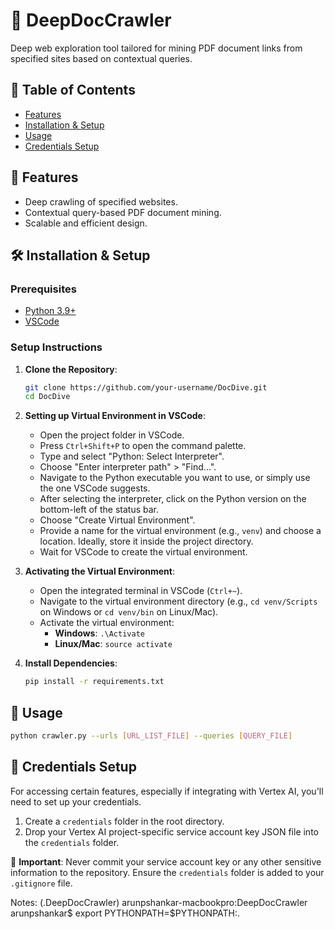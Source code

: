 # 📜 DeepDocCrawler 
Deep web exploration tool tailored for mining PDF document links from specified sites based on contextual queries.

## 📌 Table of Contents
- [Features](#features)
- [Installation & Setup](#installation--setup)
- [Usage](#usage)
- [Credentials Setup](#credentials-setup)

## 🌟 Features

- Deep crawling of specified websites.
- Contextual query-based PDF document mining.
- Scalable and efficient design.

## 🛠 Installation & Setup

### Prerequisites
- [Python 3.9+](https://www.python.org/downloads/)
- [VSCode](https://code.visualstudio.com/)

### Setup Instructions
1. **Clone the Repository**:
    ```bash
    git clone https://github.com/your-username/DocDive.git
    cd DocDive
    ```

2. **Setting up Virtual Environment in VSCode**:
    - Open the project folder in VSCode.
    - Press `Ctrl+Shift+P` to open the command palette.
    - Type and select "Python: Select Interpreter".
    - Choose "Enter interpreter path" > "Find...".
    - Navigate to the Python executable you want to use, or simply use the one VSCode suggests.
    - After selecting the interpreter, click on the Python version on the bottom-left of the status bar.
    - Choose "Create Virtual Environment".
    - Provide a name for the virtual environment (e.g., `venv`) and choose a location. Ideally, store it inside the project directory.
    - Wait for VSCode to create the virtual environment.

3. **Activating the Virtual Environment**:
    - Open the integrated terminal in VSCode (`Ctrl+~`).
    - Navigate to the virtual environment directory (e.g., `cd venv/Scripts` on Windows or `cd venv/bin` on Linux/Mac).
    - Activate the virtual environment:
        - **Windows**: `.\Activate`
        - **Linux/Mac**: `source activate`

4. **Install Dependencies**:
    ```bash
    pip install -r requirements.txt
    ```

## 🚀 Usage

```bash
python crawler.py --urls [URL_LIST_FILE] --queries [QUERY_FILE]
```

## 🔐 Credentials Setup

For accessing certain features, especially if integrating with Vertex AI, you'll need to set up your credentials.

1. Create a `credentials` folder in the root directory.
2. Drop your Vertex AI project-specific service account key JSON file into the `credentials` folder.

🚫 **Important**: Never commit your service account key or any other sensitive information to the repository. Ensure the `credentials` folder is added to your `.gitignore` file.



Notes:
(.DeepDocCrawler) arunpshankar-macbookpro:DeepDocCrawler arunpshankar$ export PYTHONPATH=$PYTHONPATH:.



